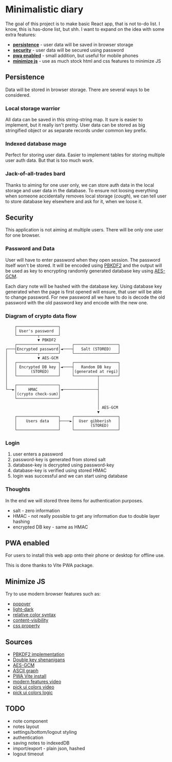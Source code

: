 # Minimalistic diary

The goal of this project is to make basic React app, that is not to-do list. I know, this is has-done list, but shh. I want to expand on the idea with some extra features:

-   [**persistence**](#persistence) - user data will be saved in browser storage
-   [**security**](#security) - user data will be secured using password
-   [**pwa enabled**](#pwa-enabled) - small addition, but useful for mobile phones
-   [**minimize js**](#minimize-js) - use as much stock html and css features to minimize JS

## Persistence

Data will be stored in browser storage. There are several ways to be considered.

### Local storage warrior

All data can be saved in this string-string map. It sure is easier to implement, but it really isn't pretty. User data can be stored as big stringified object or as separate records under common key prefix.

### Indexed database mage

Perfect for storing user data. Easier to implement tables for storing multiple user auth data. But that is too much work.

### Jack-of-all-trades bard

Thanks to aiming for one user only, we can store auth data in the local storage and user data in the database. To ensure not loosing everything when someone accidentally removes local storage (_cough_), we can tell user to store database key elsewhere and ask for it, when we loose it.

## Security

This application is not aiming at multiple users. There will be only one user for one browser.

### Password and Data

User will have to enter password when they open session. The password itself won't be stored. It will be encoded using [PBKDF2](https://en.wikipedia.org/wiki/PBKDF2) and the output will be used as key to encrypting randomly generated database key using [AES-GCM](https://www.cryptopp.com/wiki/GCM_Mode).

Each diary note will be hashed with the database key. Using database key generated when the page is first opened will ensure, that user will be able to change password. For new password all we have to do is decode the old password with the old password key and encode with the new one.

### Diagram of crypto data flow

```
    ┌──────────────────┐
    │ User's password  │
    └─────────┬────────┘
              ▼ PBKDF2
    ┌──────────────────┐     ┌───────────────────┐
┌───┤Encrypted password│◄────┤   Salt (STORED)   │
│   └─────────┬────────┘     └───────────────────┘
│             ▼ AES-GCM
│   ┌──────────────────┐     ┌───────────────────┐
│   │ Encrypted DB key │◄────┤   Random DB key   │
│   │      (STORED)    │     │(generated at regi)│
│   └──────────────────┘     └──────────┬────────┘
│                                       │
│   ┌──────────────────┐                │
└──►│     HMAC         │◄───────────────┤
    │(crypto check-sum)│                │
    └──────────────────┘                │
                                        │
                                        │ AES-GCM
                                        ▼
    ┌──────────────────┐     ┌───────────────────┐
    │    Users data    ├────►│  User gibberish   │
    │                  │     │       (STORED)    │
    └──────────────────┘     └───────────────────┘
```

### Login

1. user enters a password
1. password-key is generated from stored salt
1. database-key is decrypted using password-key
1. database-key is verified using stored HMAC
1. login was successful and we can start using database

### Thoughts

In the end we will stored three items for authentication purposes.

-   salt - zero information
-   HMAC - not really possible to get any information due to double layer hashing
-   encrypted DB key - same as HMAC

## PWA enabled

For users to install this web app onto their phone or desktop for offline use.

This is done thanks to Vite PWA package.

## Minimize JS

Try to use modern browser features such as:

-   [popover](https://www.w3schools.com/tags/att_popover.asp)
-   [light-dark](https://developer.mozilla.org/en-US/docs/Web/CSS/color_value/light-dark)
-   [relative color syntax](https://codepen.io/fbernack/pen/jEbegJg)
-   [content-visibility](https://content-visibility-demo-igp4j.sevalla.page/)
-   [css property](https://css-tricks.com/almanac/rules/p/property/)

## Sources

-   [PBKDF2 implementation](https://mojoauth.com/hashing/pbkdf2-in-javascript-in-browser/)
-   [Double key shenanigans](https://stackoverflow.com/questions/27608474/do-modern-browsers-encrypt-or-otherwise-protect-indexeddb-storage#comment131712139_27608507)
-   [AES-GCM](https://developer.mozilla.org/en-US/docs/Web/API/SubtleCrypto/deriveKey)
-   [ASCII graph](https://asciiflow.com/#/)
-   [PWA Vite install](https://www.saurabhmisra.dev/setup-react-pwa-using-vite/)
-   [modern features video](https://www.youtube.com/watch?v=55uUK-iJeNM)
-   [pick ui colors video](https://www.youtube.com/watch?v=vvPklRN0Tco)
-   [pick ui colors logic](https://codepen.io/whosajid/pen/QwbZOzG)

## TODO

-   note component
-   notes layout
-   settings/bottom/logout styling
-   authentication
-   saving notes to indexedDB
-   import/export - plain json, hashed
-   logout timeout
